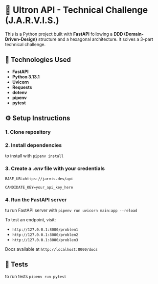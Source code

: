 # 🧠 Ultron API - Technical Challenge (J.A.R.V.I.S.)

This is a Python project built with **FastAPI** following a **DDD (Domain-Driven-Design)** structure and a hexagonal architecture.
It solves a 3-part technical challenge.

## 🚀 Technologies Used
- **FastAPI**
- **Python 3.13.1**
- **Uvicorn**
- **Requests**
- **dotenv**
- **pipenv**
- **pytest**

## ⚙️ Setup Instructions

### 1. Clone repository

### 2. Install dependencies

to install with `pipenv install`

### 3. Create a **_.env_** file with your credentials

`BASE_URL=https://jarvis.dev/api`

`CANDIDATE_KEY=your_api_key_here`

### 4. Run the FastAPI server

tu run FastAPI server with `pipenv run uvicorn main:app --reload`

To test an endpoint, visit:

- `http://127.0.0.1:8000/problem1`
- `http://127.0.0.1:8000/problem2`
- `http://127.0.0.1:8000/problem3`

Docs available at `http://localhost:8000/docs`

## 🧪 Tests

to run tests `pipenv run pytest`